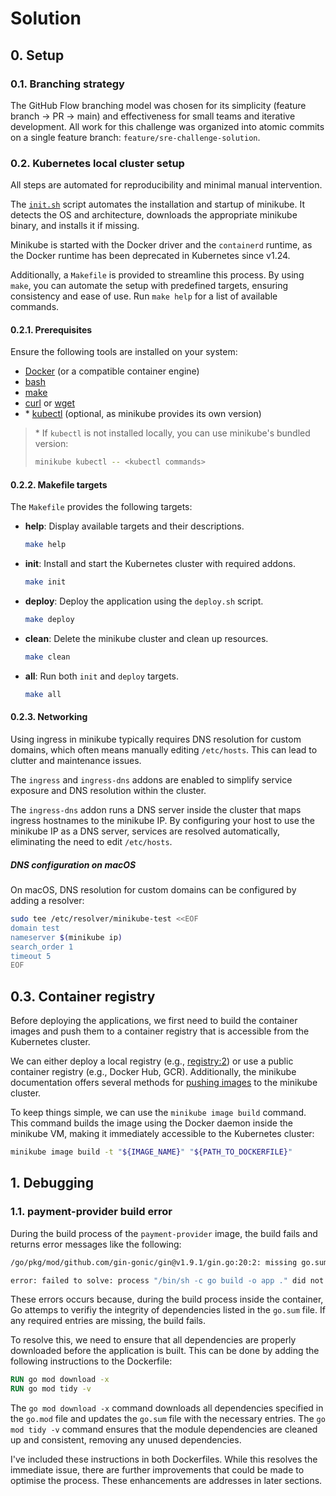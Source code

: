 # Solution

## 0. Setup

### 0.1. Branching strategy

The GitHub Flow branching model was chosen for its simplicity (feature branch → PR → main) and effectiveness for small teams and iterative development. All work for this challenge was organized into atomic commits on a single feature branch: `feature/sre-challenge-solution`.

### 0.2. Kubernetes local cluster setup

All steps are automated for reproducibility and minimal manual intervention.

The [`init.sh`](./init.sh) script automates the installation and startup of minikube. It detects the OS and architecture, downloads the appropriate minikube binary, and installs it if missing.

Minikube is started with the Docker driver and the `containerd` runtime, as the Docker runtime has been deprecated in Kubernetes since v1.24.

Additionally, a `Makefile` is provided to streamline this process. By using `make`, you can automate the setup with predefined targets, ensuring consistency and ease of use. Run `make help` for a list of available commands.

#### 0.2.1. Prerequisites

Ensure the following tools are installed on your system:

- [Docker](https://docs.docker.com/engine/install/) (or a compatible container engine)
- [bash](https://www.gnu.org/software/bash/)
- [make](https://www.gnu.org/software/make/)
- [curl](https://curl.se/docs/install.html) or [wget](https://www.gnu.org/software/wget/)
- \* [kubectl](https://kubernetes.io/docs/tasks/tools/) (optional, as minikube provides its own version)

> \* If `kubectl` is not installed locally, you can use minikube's bundled version:
>
> ```sh
> minikube kubectl -- <kubectl commands>
> ```

#### 0.2.2. Makefile targets

The `Makefile` provides the following targets:

- **help**: Display available targets and their descriptions.

  ```sh
  make help
  ```

- **init**: Install and start the Kubernetes cluster with required addons.

  ```sh
  make init
  ```

- **deploy**: Deploy the application using the `deploy.sh` script.

  ```sh
  make deploy
  ```

- **clean**: Delete the minikube cluster and clean up resources.

  ```sh
  make clean
  ```

- **all**: Run both `init` and `deploy` targets.

  ```sh
  make all
  ```

#### 0.2.3. Networking

Using ingress in minikube typically requires DNS resolution for custom domains, which often means manually editing `/etc/hosts`. This can lead to clutter and maintenance issues.

The `ingress` and `ingress-dns` addons are enabled to simplify service exposure and DNS resolution within the cluster.

The `ingress-dns` addon runs a DNS server inside the cluster that maps ingress hostnames to the minikube IP. By configuring your host to use the minikube IP as a DNS server, services are resolved automatically, eliminating the need to edit `/etc/hosts`.

##### DNS configuration on macOS

On macOS, DNS resolution for custom domains can be configured by adding a resolver:

```sh
sudo tee /etc/resolver/minikube-test <<EOF
domain test
nameserver $(minikube ip)
search_order 1
timeout 5
EOF
```

## 0.3. Container registry

Before deploying the applications, we first need to build the container images and push them to a container registry that is accessible from the Kubernetes cluster.

We can either deploy a local registry (e.g., [registry:2](https://hub.docker.com/_/registry)) or use a public container registry (e.g., Docker Hub, GCR). Additionally, the minikube documentation offers several methods for [pushing images](https://minikube.sigs.k8s.io/docs/handbook/pushing/) to the minikube cluster.

To keep things simple, we can use the `minikube image build` command. This command builds the image using the Docker daemon inside the minikube VM, making it immediately accessible to the Kubernetes cluster:

```sh
minikube image build -t "${IMAGE_NAME}" "${PATH_TO_DOCKERFILE}"
```

## 1. Debugging

### 1.1. payment-provider build error

During the build process of the `payment-provider` image, the build fails and returns error messages like the following:

```sh
/go/pkg/mod/github.com/gin-gonic/gin@v1.9.1/gin.go:20:2: missing go.sum entry for module providing package golang.org/x/net/http2 (imported by github.com/gin-gonic/gin)
```

```sh
error: failed to solve: process "/bin/sh -c go build -o app ." did not complete successfully: exit code: 1
```

These errors occurs because, during the build process inside the container, Go attemps to verifiy the integrity of dependencies listed in the `go.sum` file. If any required entries are missing, the build fails.

To resolve this, we need to ensure that all dependencies are properly downloaded before the application is built. This can be done by adding the following instructions to the Dockerfile:

```dockerfile
RUN go mod download -x
RUN go mod tidy -v
```

The `go mod download -x` command downloads all dependencies specified in the `go.mod` file and updates the `go.sum` file with the necessary entries. The `go mod tidy -v` command ensures that the module dependencies are cleaned up and consistent, removing any unused dependencies.

I've included these instructions in both Dockerfiles. While this resolves the immediate issue, there are further improvements that could be made to optimise the process. These enhancements are addresses in later sections.

